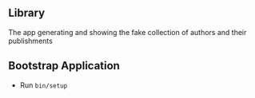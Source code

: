 Library
--
The app generating and showing the fake collection of authors
and their publishments

Bootstrap Application
--

- Run `bin/setup`
